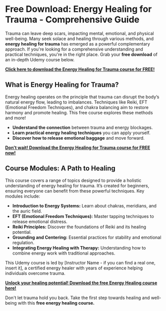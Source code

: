 # Free Download: Energy Healing for Trauma - Comprehensive Guide

Trauma can leave deep scars, impacting mental, emotional, and physical well-being. Many seek solace and healing through various methods, and **energy healing for trauma** has emerged as a powerful complementary approach. If you're looking for a comprehensive understanding and practical techniques, you're in the right place. Grab your **free download** of an in-depth Udemy course below.

[**Click here to download the Energy Healing for Trauma course for FREE!**](https://udemywork.com/energy-healing-for-trauma)

## What is Energy Healing for Trauma?

Energy healing operates on the principle that trauma can disrupt the body’s natural energy flow, leading to imbalances. Techniques like Reiki, EFT (Emotional Freedom Techniques), and chakra balancing aim to restore harmony and promote healing. This free course explores these methods and more!

*   **Understand the connection** between trauma and energy blockages.
*   **Learn practical energy healing techniques** you can apply yourself.
*   **Discover how to release emotional baggage** and move forward.

[**Don't wait! Download the Energy Healing for Trauma course for FREE now!**](https://udemywork.com/energy-healing-for-trauma)

## Course Modules: A Path to Healing

This course covers a range of topics designed to provide a holistic understanding of energy healing for trauma. It’s created for beginners, ensuring everyone can benefit from these powerful techniques. Key modules include:

*   **Introduction to Energy Systems:** Learn about chakras, meridians, and the auric field.
*   **EFT (Emotional Freedom Techniques):** Master tapping techniques to release emotional distress.
*   **Reiki Principles:** Discover the foundations of Reiki and its healing potential.
*   **Grounding and Centering:** Essential practices for stability and emotional regulation.
*   **Integrating Energy Healing with Therapy:** Understanding how to combine energy work with traditional approaches.

This Udemy course is led by [Instructor Name - if you can find a real one, insert it], a certified energy healer with years of experience helping individuals overcome trauma.

[**Unlock your healing potential! Download the free Energy Healing course here!**](https://udemywork.com/energy-healing-for-trauma)

Don't let trauma hold you back. Take the first step towards healing and well-being with this **free energy healing course.**
